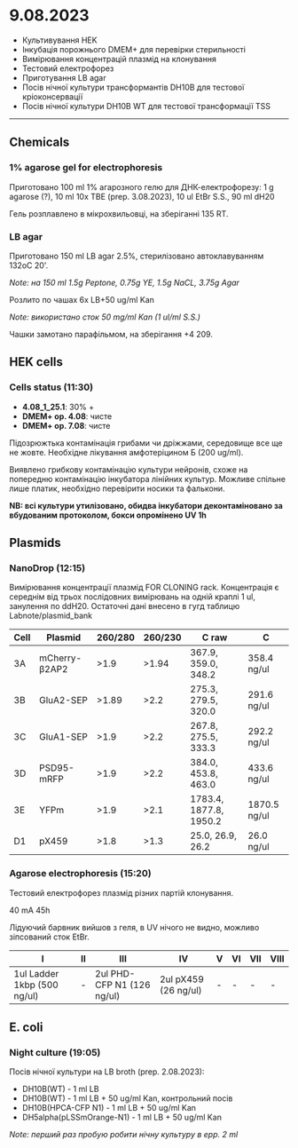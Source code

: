 9.08.2023
==========
- Культивування HEK
- Інкубація порожнього DMEM+ для перевірки стерильності
- Вимірювання концентрацій плазмід на клонування
- Тестовий електрофорез
- Приготування LB agar
- Посів нічної культури трансформантів DH10B для тестової кріоконсервації
- Посів нічної культури DH10B WT для тестової трансформації TSS

---

## Chemicals
### 1% agarose gel for electrophoresis
Приготовано 100 ml 1% агарозного гелю для ДНК-електрофорезу:
1 g agarose (?), 10 ml 10x TBE (prep. 3.08.2023), 10 ul EtBr S.S., 90 ml dH20

Гель розплавлено в мікрохвильовці, на зберіганні 135 RT.

### LB agar
Приготовано 150 ml LB agar 2.5%, стерилізовано автоклавуванням 132oC 20'.

_Note: на 150 ml 1.5g Peptone, 0.75g YE, 1.5g NaCL, 3.75g Agar_

Розлито по чашах 6x LB+50 ug/ml Kan

_Note: використано сток 50 mg/ml Kan (1 ul/ml S.S.)_

Чашки замотано парафільмом,  на зберігання +4 209.

## HEK cells
### Cells status (11:30)
- __4.08_1_25.1__: 30% +
- __DMEM+ op. 4.08__: чисте
- __DMEM+ op. 7.08__: чисте

Підозрюжтька контамінація грибами чи дріжжами, середовище все ще не жовте. Необхідне лікування амфотеріцином Б (200 ug/ml).

Виявлено грибкову контамінацію культури нейронів, схоже на попередню контамінацію інкубатора лінійних культур. Можливе спільне лише платик, необхідно перевірити носики та фалькони.

__NB: всі культури утилізовано, обидва інкубатори деконтаміновано за вбудованим протоколом, бокси опромінено UV 1h__

## Plasmids
### NanoDrop (12:15)
Вимірювання концентрації плазмід FOR CLONING rack. Концентрація є середнім від трьох послідовних вимірювань на одній краплі 1 ul, занулення по ddH20. Остаточні дані внесено в гугд таблицю Labnote/plasmid_bank

|Cell|Plasmid|260/280|260/230|C raw|C|
|-|-|-|-|-|-|
|3A|mCherry-β2AP2 |>1.9|>1.94|367.9, 359.0, 348.2| 358.4 ng/ul |
|3B|GluA2-SEP |>1.89|>2.2|275.3, 279.5, 320.0| 291.6 ng/ul |
|3C|GluA1-SEP |>1.9|>2.2|267.8, 275.5, 333.3| 292.2 ng/ul |
|3D|PSD95-mRFP |>1.9|>2.2|384.0, 453.8, 463.0| 433.6 ng/ul |
|3E|YFPm |>1.9|>2.1|1783.4, 1877.8, 1950.2| 1870.5 ng/ul |
|D1|pX459 |>1.8|>1.3|25.0, 26.9, 26.2| 26.0 ng/ul |

### Agarose electrophoresis (15:20)
Тестовий електрофорез плазмід різних партій клонування.

40 mA 45h

Лідуючий барвник вийшов з геля, в UV нічого не видно, можливо зіпсований сток EtBr.

|I|II|III|IV|V|VI|VII|VIII|
|-|-|-|-|-|-|-|-|
|1ul Ladder 1kbp (500 ng/ul)|-|2ul PHD-CFP N1 (126 ng/ul)|2ul pX459 (26 ng/ul)|-|-|-|-|


## E. coli
### Night culture (19:05)
Посів нічної культури на LB broth (prep. 2.08.2023):

- DH10B(WT) - 1 ml LB
- DH10B(WT) - 1 ml LB + 50 ug/ml Kan, контрольний посів
- DH10B(HPCA-CFP N1) - 1 ml LB + 50 ug/ml Kan
- DH5alpha(pLSSmOrange-N1) - 1 ml LB + 50 ug/ml Kan

_Note: перший раз пробую робити нічну культуру в epp. 2 ml_